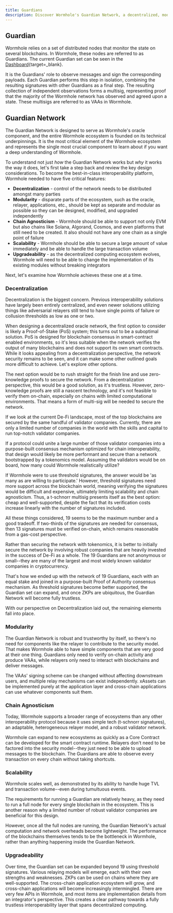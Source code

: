 ```yaml
---
title: Guardians
description: Discover Wormhole's Guardian Network, a decentralized, modular system enabling secure and scalable cross-chain communication across multiple blockchain ecosystems.
---
```


## Guardian

Wormhole relies on a set of distributed nodes that monitor the state on several blockchains. In Wormhole, these nodes are referred to as Guardians. The current Guardian set can be seen in the [Dashboard](https://wormhole-foundation.github.io/wormhole-dashboard/#/?endpoint=Mainnet){target=\_blank}.

It is the Guardians' role to observe messages and sign the corresponding payloads. Each Guardian performs this step in isolation, combining the resulting signatures with other Guardians as a final step. The resulting collection of independent observations forms a multisig, representing proof that the majority of the Wormhole network has observed and agreed upon a state. These multisigs are referred to as VAAs in Wormhole.

## Guardian Network

The Guardian Network is designed to serve as Wormhole's oracle component, and the entire Wormhole ecosystem is founded on its technical underpinnings. It is the most critical element of the Wormhole ecosystem and represents the single most crucial component to learn about if you want a deep understanding of Wormhole.

To understand not just _how_ the Guardian Network works but _why_ it works the way it does, let's first take a step back and review the key design considerations. To become the best-in-class interoperability platform, Wormhole needed to have five critical features:

- **Decentralization** - control of the network needs to be distributed amongst many parties
- **Modularity** - disparate parts of the ecosystem, such as the oracle, relayer, applications, etc., should be kept as separate and modular as possible so they can be designed, modified, and upgraded independently
- **Chain Agnosticism** - Wormhole should be able to support not only EVM but also chains like Solana, Algorand, Cosmos, and even platforms that still need to be created. It also should not have any one chain as a single point of failure
- **Scalability** - Wormhole should be able to secure a large amount of value immediately and be able to handle the large transaction volume
- **Upgradeability** - as the decentralized computing ecosystem evolves, Wormhole will need to be able to change the implementation of its existing modules without breaking integrators

Next, let's examine how Wormhole achieves these one at a time.

### Decentralization

Decentralization is the biggest concern. Previous interoperability solutions have largely been entirely centralized, and even newer solutions utilizing things like adversarial relayers still tend to have single points of failure or collusion thresholds as low as one or two.

When designing a decentralized oracle network, the first option to consider is likely a Proof-of-Stake (PoS) system; this turns out to be a suboptimal solution. PoS is designed for blockchain consensus in smart-contract enabled environments, so it's less suitable when the network verifies the output of many blockchains and does not support its own smart contracts. While it looks appealing from a decentralization perspective, the network security remains to be seen, and it can make some other outlined goals more difficult to achieve. Let's explore other options.

The next option would be to rush straight for the finish line and use zero-knowledge proofs to secure the network. From a decentralization perspective, this would be a good solution, as it's trustless. However, zero-knowledge proofs are still a nascent technology, and it's not feasible to verify them on-chain, especially on chains with limited computational environments. That means a form of multi-sig will be needed to secure the network.

If we look at the current De-Fi landscape, most of the top blockchains are secured by the same handful of validator companies. Currently, there are only a limited number of companies in the world with the skills and capital to run top-notch validator companies.

If a protocol could unite a large number of those validator companies into a purpose-built consensus mechanism optimized for chain interoperability, that design would likely be more performant and secure than a network bootstrapped by a tokenomics model. Assuming the validators would be on board, how many could Wormhole realistically utilize?

If Wormhole were to use threshold signatures, the answer would be 'as many as are willing to participate.' However, threshold signatures need more support across the blockchain world, meaning verifying the signatures would be difficult and expensive, ultimately limiting scalability and chain agnosticism. Thus, a t-schnorr multisig presents itself as the best option: cheap and well-supported, despite the fact that its verification costs increase linearly with the number of signatures included.

All these things considered, 19 seems to be the maximum number and a good tradeoff. If two-thirds of the signatures are needed for consensus, then 13 signatures must be verified on-chain, which remains reasonable from a gas-cost perspective.

Rather than securing the network with tokenomics, it is better to initially secure the network by involving robust companies that are heavily invested in the success of De-Fi as a whole. The 19 Guardians are not anonymous or small--they are many of the largest and most widely known validator companies in cryptocurrency. 

That's how we ended up with the network of 19 Guardians, each with an equal stake and joined in a purpose-built Proof of Authority consensus mechanism. As threshold signatures become better supported, the Guardian set can expand, and once ZKPs are ubiquitous, the Guardian Network will become fully trustless.

With our perspective on Decentralization laid out, the remaining elements fall into place.

### Modularity

The Guardian Network is robust and trustworthy by itself, so there's no need for components like the relayer to contribute to the security model. That makes Wormhole able to have simple components that are very good at their one thing. Guardians only need to verify on-chain activity and produce VAAs, while relayers only need to interact with blockchains and deliver messages.

The VAAs' signing scheme can be changed without affecting downstream users, and multiple relay mechanisms can exist independently. xAssets can be implemented purely at the application layer and cross-chain applications can use whatever components suit them.

### Chain Agnosticism

Today, Wormhole supports a broader range of ecosystems than any other interoperability protocol because it uses simple tech (t-schnorr signatures), an adaptable, heterogeneous relayer model, and a robust validator network.

Wormhole can expand to new ecosystems as quickly as a Core Contract can be developed for the smart contract runtime. Relayers don't need to be factored into the security model--they just need to be able to upload messages to the blockchain. The Guardians are able to observe every transaction on every chain without taking shortcuts.

### Scalability

Wormhole scales well, as demonstrated by its ability to handle huge TVL and transaction volume--even during tumultuous events.

The requirements for running a Guardian are relatively heavy, as they need to run a full node for every single blockchain in the ecosystem. This is another reason why a limited number of robust validator companies are beneficial for this design.

However, once all the full nodes are running, the Guardian Network's actual computation and network overheads become lightweight. The performance of the blockchains themselves tends to be the bottleneck in Wormhole, rather than anything happening inside the Guardian Network.

### Upgradeability

Over time, the Guardian set can be expanded beyond 19 using threshold signatures. Various relaying models will emerge, each with their own strengths and weaknesses. ZKPs can be used on chains where they are well-supported. The cross-chain application ecosystem will grow, and cross-chain applications will become increasingly intermingled. There are very few APIs in Wormhole, and most items are implementation details from an integrator's perspective. This creates a clear pathway towards a fully trustless interoperability layer that spans decentralized computing.

